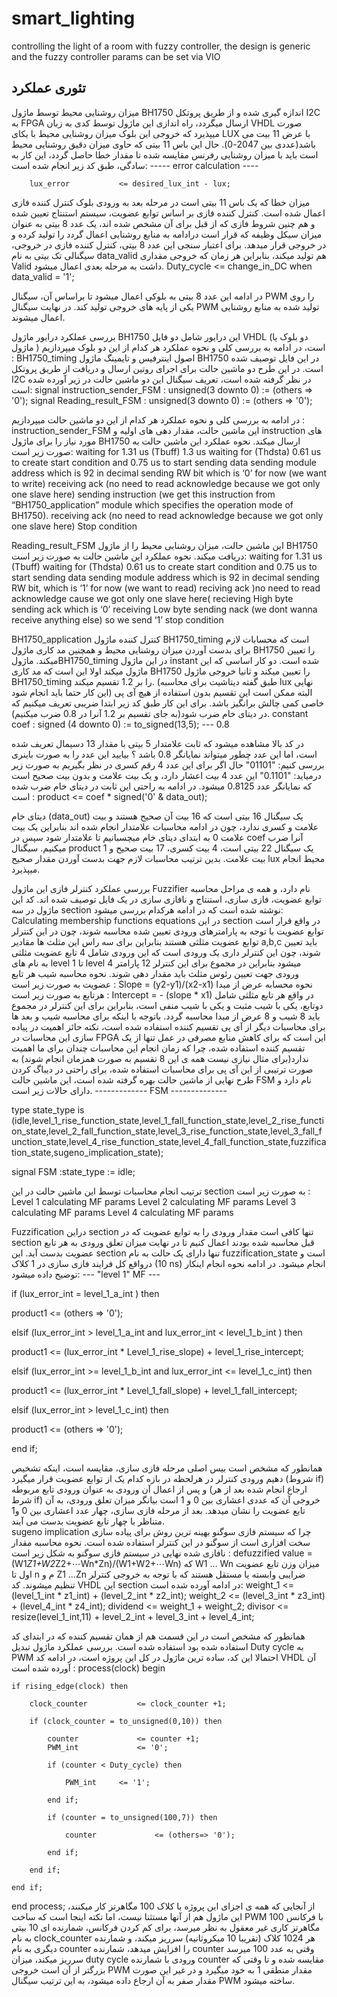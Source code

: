 # smart_lighting
controlling the light of a room with fuzzy controller, the design is generic and the fuzzy controller params can be set via VIO


## تئوری عملکرد

میزان روشنایی محیط توسط ماژول BH1750 اندازه گیری شده و از طریق پروتکل I2C به FPGA ارسال میگردد، راه اندازی این ماژول توسط کدی به زبان VHDL صورت میپذیرد که خروجی این بلوک میزان روشنایی محیط با یکای LUX با عرض 11 بیت می باشد(عددی بین 2047-0). 
حال این باس 11 بیتی که حاوی میزان دقیق روشنایی محیط است باید با میزان روشنایی رفرنس مقایسه شده تا مقدار خطا حاصل گردد، این کار به سادگی، طبق کد زیر انجام شده است: 
                ----- error calculation ---- 

        lux_error           <= desired_lux_int - lux; 

میزان خطا که یک باس 11 بیتی است در مرحله بعد به ورودی بلوک کنترل کننده فازی اعمال شده است. کنترل کننده فازی بر اساس توابع عضویت، سیستم استنتاج تعیین شده و هم چنین شروط فازی که از قبل برای آن مشخص شده اند، یک عدد 8 بیتی به عنوان میزان سیکل وظیفه که قرار است درادامه به منابع روشنایی اعمال گردد را تولید کرده و در خروجی قرار میدهد. 
برای اعتبار سنجی این عدد 8 بیتی، کنترل کننده فازی در خروجی، سیگنالی تک بیتی به نام data_valid هم تولید میکند، بنابراین هر زمان که خروجی مقداری Valid داشت به مرحله بعدی اعمال میشود. 
        Duty_cycle      <= change_in_DC when data_valid = '1';

در ادامه این عدد 8 بیتی به بلوکی اعمال میشود تا براساس آن، سیگنال PWM را روی یکی از پایه های خروجی تولید کند. 
در نهایت سیگنال PWM تولید شده به منابع روشنایی اعمال میشوند. 




بررسی عملکرد درایور ماژول BH1750
این درایور شامل دو فایل VHDL (دو بلوک یا ماژول ) است، در ادامه به بررسی کلی و نحوه عملکرد هر کدام از این دو بلوک میپردازیم : 
BH1750_timing
اصول اینترفیس و تایمینگ ماژول BH1750 در این فایل توصیف شده است. 
در این طرح دو ماشین حالت برای اجرای روتین ارسال و دریافت از طریق پروتکل I2C در نظر گرفته شده است، تعریف سیگنال این دو ماشین حالت در زیر آورده شده است: 
        signal      instruction_sender_FSM  : unsigned(3 downto 0) := (others => '0');
        signal      Reading_result_FSM      : unsigned(3 downto 0) := (others => '0');

در ادامه به بررسی کلی و نحوه عملکرد هر کدام از این دو ماشین حالت میپردازیم : 
instruction_sender_FSM
این ماشین حالت، مقدار دهی های اولیه و instruction  های مورد نیاز را برای ماژول BH1750 ارسال میکند. 
نحوه عملکرد این ماشین حالت به صورت زیر است: 
	waiting for 1.31 us (Tbuff) 1.3 us
	waiting for (Thdsta) 0.61 us to create start condition and 0.75 us to start sending data
	sending module address which is 92 in decimal
	sending RW bit which is ‘0’ for now (we want to write) 
	receiving ack (no need to read acknowledge because we got only one slave here)
	sending instruction (we get this instruction from “BH1750_application” module which specifies the operation mode of BH1750).
	receiving ack (no need to read acknowledge because we got only one slave here)
	Stop condition


Reading_result_FSM
این ماشین حالت، میزان روشنایی محیط را از ماژول BH1750 دریافت میکند. 
نحوه عملکرد این ماشین حالت به صورت زیر است: 
	waiting for 1.31 us (Tbuff) 
	waiting for  (Thdsta)  0.61 us to create start condition and 0.75 us to start sending data
	sending module address which is 92 in decimal
	sending RW bit, which is ‘1’ for now (we want to read) 
	reciving ack )no need to read acknowledge cause we got only one slave here(
	recieving High byte
	sending ack which is ‘0’
	receiving Low byte
	sending nack (we dont wanna receive anything else) so we send ‘1’
	stop condition


BH1750_application
کنترل کننده ماژول BH1750_timing است که محسابات لازم برای بدست آوردن میزان روشنایی محیط و همچنین مد کاری ماژول BH1750 را تعیین میکند. 
ماژولBH1750_timing در این ماژول instant شده است. دو کار اساسی که این ماژول میکند اولا این است که مد کاری BH1750 را تعیین میکند و ثانیا خروجی ماژول BH1750_timing را بر 1.2 تقسیم میکند. (طبق گفته دیتاشیت برای محاسبه lux نهایی این کار حتما باید انجام شود) البته ممکن است این تقسیم بدون استفاده از هیچ آی پی خاصی کمی چالش برانگیز باشد. برای این کار طبق کد زیر ابتدا ضریبی تعریف میکنیم که در دیتای خام ضرب شود(به جای تقسیم بر 1.2 آنرا در 0.8 ضرب میکنیم).
constant coef               : signed (4 downto 0) := to_signed(13,5); --- 0.8


در کد بالا مشاهده میشود که ثابت علامتدار 5 بیتی با مقدار 13 دسیمال تعریف شده است، اما این عدد چطور میتواند نمایانگر 0.8 باشد ؟ 
بیایید این عدد را به صورت باینری بررسی کنیم: 
"01101"
حال اگر برای این عدد 4 رقم کسری در نظر بگیریم به صورت زیر درمیاید: 
"0.1101"
این عدد 4 بیت اعشار دارد، و یک بیت علامت و بدون بیت صحیح است که نمایانگر عدد 0.8125  میشود. 
در ادامه به راحتی این ثابت در دیتای خام ضرب شده است : 
        product                 <= coef * signed('0' & data_out);


دیتای خام (data_out)  یک سیگنال 16 بیتی است که 16 بیت آن صحیح هستند و بیت علامت و کسری ندارد، چون در ادامه محاسبات علامتدار انجام شده اند بنابراین یک بیت علامت 0 به ابتدای دیتای خام میچسبانیم تا علامتدار شود سپس در coef آنرا ضرب میکنیم. 
سیگنال product یک سیگنال 22 بیتی است، 4 بیت کسری، 17 بیت صحیح و 1 بیت علامت. 
بدین ترتیب محاسبات لازم جهت بدست آوردن مقدار صحیح lux محیط انجام میپذیرد. 

بررسی عملکرد کنترلر فازی
این ماژول Fuzzifier نام دارد، و همه ی مراحل محاسبه توابع عضویت، فازی سازی، استنتاج و نافازی سازی در یک فایل توصیف شده اند. 
کد این ماژول در سه section نوشته شده است که در ادامه هرکدام بررسی میشود: 
Calculating membership functions equations 
در این section در واقع قرار است توابع عضویت با توجه به پارامترهای ورودی تعیین شده محاسبه شوند، چون در این کنترلر توابع عضویت مثلثی هستند بنابراین برای سه راس این مثلث ها مقادیر a,b,c باید تعیین شوند، چون این کنترلر داری یک ورودی است که این ورودی شامل 4 تابع عضویت مثلثی به نام های level 1  تا level 4 میشود بنابراین در مجموع برای این کنترلر 12 پارامتر ورودی جهت تعیین رئوس مثلث باید مقدار دهی شوند. 
نحوه محاسبه شیب هر تابع عضویت به صورت زیر است : 
Slope = (y2-y1)/(x2-x1)
نحوه محسابه عرض از مبدا هرتابع به صورت زیر است : 
Intercept = - (slope * x1)
در واقع هر تابع مثلثی شامل دوتابع، یکی با شیب مثبت و یکی با شیب منفی است، بنابراین برای این کنترلر در مجموع باید 8 شیب و 8 عرض از مبدا محاسبه گردد. 
باتوجه با اینکه برای محاسبه شیب و بعد ها برای محاسبات دیگر از آی پی تقسیم کننده استفاده شده است، نکته حائز اهمیت در پیاده سازی این محاسبات در FPGA این است که برای کاهش منابع مصرفی در عمل تنها از یک تقسیم کننده استفاده شده، چرا که زمان انجام این محاسبات چندان برای ما اهمیت ندارد(برای مثال نیازی نیست همه ی این 8 تقسیم به صورت همزمان انجام شوند) به صورت ترتیبی از این آی پی برای محاسبات استفاده شده، برای راحتی در دیباگ کردن طرح نهایی از ماشین حالت بهره گرفته شده است، این ماشین حالت FSM نام دارد و دارای حالات زیر است.
                ------------- FSM -------------- 

type state_type is (idle,level_1_rise_function_state,level_1_fall_function_state,level_2_rise_function_state,level_2_fall_function_state,level_3_rise_function_state,level_3_fall_function_state,level_4_rise_function_state,level_4_fall_function_state,fuzzification_state,sugeno_implication_state);

signal FSM :state_type := idle;
 
ترتیب انجام محاسبات توسط این ماشین حالت در این section به صورت زیر است : 
	Level 1 calculating MF params
	Level 2 calculating MF params
	Level 3 calculating MF params
	Level 4 calculating MF params


Fuzzification
دراین section تنها کافی است مقدار ورودی را به توابع عضویت که در section قبل محاسبه شده بودند اعمال کنیم تا در نهایت میزان تعلق ورودی به هر تابع عضویت بدست آید. 
این section تنها دارای یک حالت به نام fuzzification_state است و درواقع کل فرایند فازی سازی در 1 کلاک (10 ns) انجام میشود. 
در ادامه نحوه انجام اینکار توضیح داده میشود: 
                    --- "level 1" MF ---
            
if (lux_error_int = level_1_a_int ) then 
                    
 product1     <= (others => '0');
                    
elsif (lux_error_int > level_1_a_int and lux_error_int < level_1_b_int ) then 
            
 product1     <= (lux_error_int * Level_1_rise_slope) + level_1_rise_intercept;
                
elsif (lux_error_int >= level_1_b_int and lux_error_int <= level_1_c_int) then 
                
 product1     <= (lux_error_int * Level_1_fall_slope) + level_1_fall_intercept;

elsif (lux_error_int > level_1_c_int) then 
                            
 product1     <= (others => '0');

end if;

همانطور که مشخص است بیس اصلی مرحله فازی سازی، مقایسه است، اینکه تشخیص دهیم ورودی کنترلر در هرلحظه در بازه کدام یک از توابع عضویت قرار میگیرد (شروط if) و پس از اعمال آن ورودی به عنوان ورودی تابع مربوطه (ارجاع انجام شده بعد از هر شرط if) خروجی آن که عددی اعشاری بین 0 و 1 است بیانگر میزان تعلق ورودی، به آن تابع عضویت را نشان میدهد. 
بعد از مرحله فازی سازی، چهار عدد اعشاری بین 0 و1 متناظر با چهار تابع عضویت بدست می آیند.  
sugeno implication
چرا که سیستم فازی سوگنو بهینه ترین روش برای پیاده سازی سخت افزاری است از سوگنو در این کنترلر استفاده شده است. 
نحوه محاسبه مقدار نافازی شده نهایی در سیستم فازی سوگنو به شکل زیر است : 
defuzzified value = (W1*Z1+W2*Z2+⋯Wn*Zn)/(W1+W2+⋯Wn)
که W1 … Wn میزان وزن تابع عضویت اول تا n م و Z1 …Zn ضرایبی وابسته یا مستقل هستند که با توجه به خروجی کنترلر تنظیم میشوند.
کد VHDL این section  در ادامه آورده شده است: 
weight_1     <= (level_1_int * z1_int) + (level_2_int * z2_int);
weight_2     <= (level_3_int * z3_int) + (level_4_int * z4_int); 
dividend     <= weight_1 + weight_2;
divisor      <= resize(level_1_int,11) + level_2_int + level_3_int + level_4_int;

همانطور که مشخص است در این قسمت هم از همان تقسیم کننده که در ابتدای کد استفاده شده بود استفاده شده است. 
بررسی عملکرد ماژول تبدیل Duty cycle  به PWM 
احتمالا این کد، ساده ترین ماژول در کل این پروژه است، در ادامه کد VHDL آن آورده شده است : 
process(clock)
begin 

    if rising_edge(clock) then

        clock_counter           <= clock_counter +1;
    
        if (clock_counter = to_unsigned(0,10)) then 
        
            counter             <= counter +1;
            PWM_int             <= '0';
            
            if (counter < Duty_cycle) then 
            
                PWM_int     <= '1';
                
            end if;
            
            if (counter = to_unsigned(100,7)) then 
            
                counter             <= (others=> '0');
            
            end if;
            
        end if;
    
    end if; 
    
end process;
از آنجایی که همه ی اجزای این پروژه با کلاک 100 مگاهرتز کار میکنند، این ماژول هم از آنها مستثنا نیست، اما نکته اینجا است که ساخت PWM با فرکانس 100 مگاهرتز کاری غیر معقول به نظر میرسد، برای کم کردن فرکانس، شمارنده ای 10 بیتی به نام clock_counter هر 1024 کلاک (تقریبا 10 میکروثانیه) سرریز میکند، و شمارنده دیگری به نام counter را افزایش میدهد، شمارنده counter وقتی به عدد 100 میرسد سرریز میکند، میزان duty cycle ورودی با شمارنده counter مقایسه شده و تا وقتی که بزرگتر از آن است خروجی PWM مقدار منطقی 1 به خود میگیرد و در غیر این صورت مقدار صفر به آن ارجاع داده میشود، به این ترتیب سیگنال PWM ساخته میشود. 
